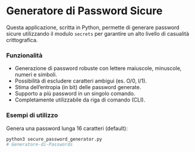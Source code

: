 # Generatore di Password Sicure

Questa applicazione, scritta in Python, permette di generare password sicure utilizzando il modulo `secrets` 
per garantire un alto livello di casualità crittografica.

### Funzionalità
- Generazione di password robuste con lettere maiuscole, minuscole, numeri e simboli.
- Possibilità di escludere caratteri ambigui (es. O/0, l/1).
- Stima dell’entropia (in bit) delle password generate.
- Supporto a più password in un singolo comando.
- Completamente utilizzabile da riga di comando (CLI).

### Esempi di utilizzo
Genera una password lunga 16 caratteri (default):
```bash
python3 secure_password_generator.py
# Generatore-di-Passwords
